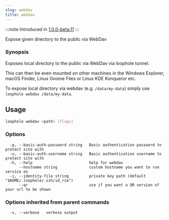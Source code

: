 ```yaml
---
slug: webdav
title: webdav
---
```


:::note
Introduced in [1.0.0-beta.11](https://github.com/loophole/cli/releases/tag/1.0.0-beta.11)
:::

Expose given directory to the public via WebDav

### Synopsis

Exposes local directory to the public via WebDav via loophole tunnel.

This can then be even mounted on other machines in the Windows Explorer, macOS Finder, Linux Gnome Files or Linux KDE Konqueror etc.

To expose local directory via webdav (e.g. `/data/my-data`) simply use `loophole webdav /data/my-data`.

## Usage

```bash
loophole webdav <path> [flags]
```

### Options

```
  -p, --basic-auth-password string   Basic authentication password to protect site with
  -u, --basic-auth-username string   Basic authentication username to protect site with
  -h, --help                         help for webdav
      --hostname string              custom hostname you want to run service on
  -i, --identity-file string         private key path (default "$HOME/.loophole/.ssh/id_rsa")
      --qr                           use if you want a QR version of your url to be shown
```

### Options inherited from parent commands

```
  -v, --verbose   verbose output
```
